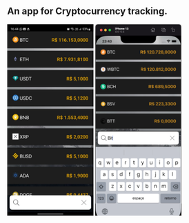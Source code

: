## An app for Cryptocurrency tracking.

<div>
    <img src="./src/assets/screenshots/firstScreen.jpeg" alt="drawing" width="200" />
    <img src="./src/assets/screenshots/firstScreenSearch.png" alt="drawing" width="200"/>
</div>

